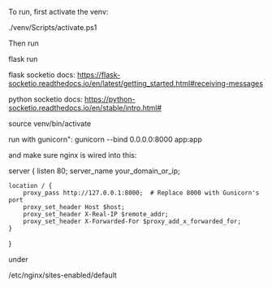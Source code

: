 To run, first activate the venv:

./venv/Scripts/activate.ps1

Then run

flask run

flask socketio docs: https://flask-socketio.readthedocs.io/en/latest/getting_started.html#receiving-messages

python socketio docs: https://python-socketio.readthedocs.io/en/stable/intro.html#

source venv/bin/activate

run with gunicorn":
gunicorn --bind 0.0.0.0:8000 app:app

and make sure nginx is wired into this:

server {
    listen 80;
    server_name your_domain_or_ip;

    location / {
        proxy_pass http://127.0.0.1:8000;  # Replace 8000 with Gunicorn's port
        proxy_set_header Host $host;
        proxy_set_header X-Real-IP $remote_addr;
        proxy_set_header X-Forwarded-For $proxy_add_x_forwarded_for;
    }
}

under 

/etc/nginx/sites-enabled/default